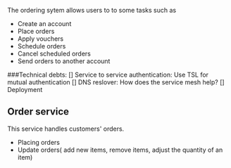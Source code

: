 The ordering sytem allows users to to some tasks such as  
- Create an account
- Place orders 
- Apply vouchers
- Schedule orders
- Cancel scheduled orders
- Send orders to another account

###Technical debts: 
[] Service to service authentication: Use TSL for mutual authentication
[] DNS reslover: How does the service mesh help?
[] Deployment

## Order service  
This service handles customers' orders.  
- Placing orders 
- Update orders( add new items, remove items, adjust the quantity of an item)
